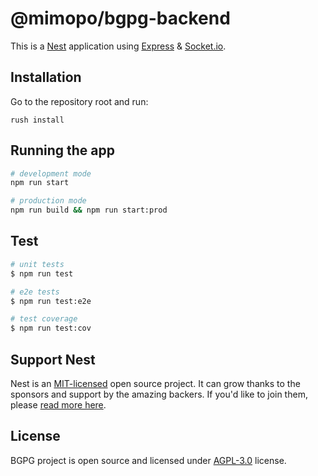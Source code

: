 # @mimopo/bgpg-backend

This is a [Nest](https://github.com/nestjs/nest) application using [Express](https://expressjs.com) & [Socket.io](https://socket.io).

## Installation

Go to the repository root and run:

```
rush install
```

## Running the app

```bash
# development mode
npm run start

# production mode
npm run build && npm run start:prod
```

## Test

```bash
# unit tests
$ npm run test

# e2e tests
$ npm run test:e2e

# test coverage
$ npm run test:cov
```

## Support Nest

Nest is an [MIT-licensed](https://github.com/nestjs/nest/blob/master/LICENSE) open source project. It can grow thanks to the sponsors and support by the amazing backers. If you'd like to join them, please [read more here](https://docs.nestjs.com/support).

## License

BGPG project is open source and licensed under [AGPL-3.0](LICENSE) license.
